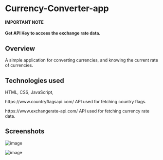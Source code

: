 # Currency-Converter-app
<h4>IMPORTANT NOTE <h4>
<p><strong> Get API Key to access the exchange rate data.</strong> </p>

<h2> Overview </h2>
<p>A simple application for converting currencies, and knowing the current rate of currencies. </p>

<h2> Technologies used </h2>
HTML, CSS, JavaScript, 
  
<p>https://www.countryflagsapi.com/ API used for fetching country flags.</p>

<p>https://www.exchangerate-api.com/ API used for fetching currency rate data.</p>
  
<h2> Screenshots </h2>

![image](https://user-images.githubusercontent.com/101567902/172874576-57eaede1-1ef6-459e-ab2b-39433468205b.png)

![image](https://user-images.githubusercontent.com/101567902/172874740-18e66a38-f309-4520-b6ed-5b285613ed7b.png)


